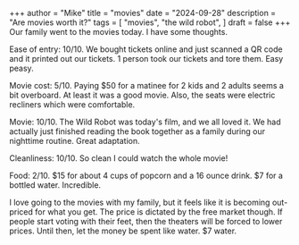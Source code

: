 +++
author = "Mike"
title = "movies"
date = "2024-09-28"
description = "Are movies worth it?"
tags = [
    "movies",
    "the wild robot",
]
draft = false
+++
Our family went to the movies today. I have some thoughts.

Ease of entry: 10/10. We bought tickets online and just scanned a QR code and it printed out our tickets. 1 person took our tickets and tore them. Easy peasy.

Movie cost: 5/10. Paying $50 for a matinee for 2 kids and 2 adults seems a bit overboard. At least it was a good movie. Also, the seats were electric recliners which were comfortable.

Movie: 10/10. The Wild Robot was today's film, and we all loved it. We had actually just finished reading the book together as a family during our nighttime routine. Great adaptation.

Cleanliness: 10/10. So clean I could watch the whole movie!

Food: 2/10. $15 for about 4 cups of popcorn and a 16 ounce drink. $7 for a bottled water. Incredible.

I love going to the movies with my family, but it feels like it is becoming out-priced for what you get. The price is dictated by the free market though. If people start voting with their feet, then the theaters will be forced to lower prices. Until then, let the money be spent like water. $7 water.

